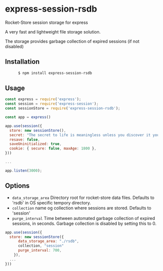 # express-session-rsdb
Rocket-Store session storage for express

A very fast and lightweight file storage solution.

The storage provides garbage collection of expired sessions (if not disabled)

## Installation
```sh
	  $ npm install express-session-rsdb
```

## Usage
```js
const express = require('express');
const session = require('express-session');
const sessionStore = require('express-session-rsdb');

const app = express()

app.use(session({
  store: new sessionStore(),
  secret: "The secret to life is meaningless unless you discover it yourself",
  resave: false,
  saveUninitialized: true,
  cookie: { secure: false, maxAge: 1800 },
}))

...

app.listen(3000);
```

## Options

  - `data_storage_area`  Directory root for rocket-store data files. Defaults to 'rsdb' in OS specific tempory directory.
  - `collection` name og collection where sessions are stored. Defaults to 'session'
  - `purge_interval` Time between automated garbage collection of expired sessions, in seconds. Garbage collection is disabled by setting this to 0.

```js
app.use(session({
  store: new sessionStore({
      data_storage_area: "./rsdb",
      collection, "session"
      purge_interval: 700,
    }),
  ...
}))  
```
